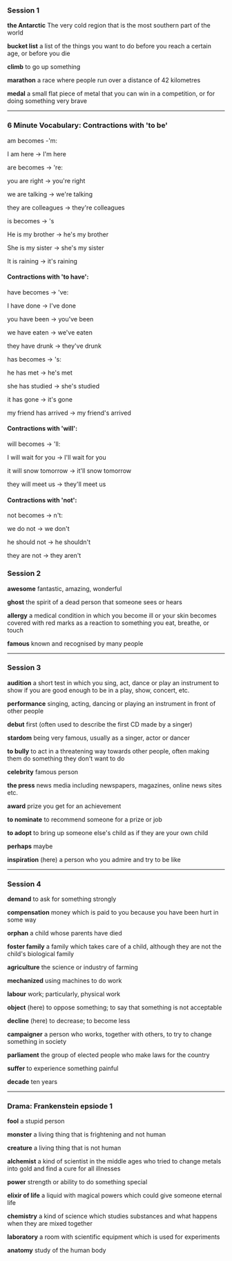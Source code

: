 ### Session 1

**the Antarctic**
The very cold region that is the most southern part of the world

**bucket list**
a list of the things you want to do before you reach a certain age, or before you die

**climb**
to go up something

**marathon**
a race where people run over a distance of 42 kilometres

**medal**
a small flat piece of metal that you can win in a competition, or for doing something very brave

---
### 6 Minute Vocabulary: Contractions with 'to be'

am becomes -'m:

I am here → I'm here

are becomes → 're:

you are right → you're right

we are talking → we're talking

they are colleagues → they're colleagues

is becomes → 's

He is my brother → he's my brother

She is my sister → she's my sister

It is raining → it's raining

#### Contractions with 'to have':

have becomes → 've:

I have done → I've done

you have been → you've been

we have eaten → we've eaten

they have drunk → they've drunk

has becomes → 's:

he has met → he's met

she has studied → she's studied

it has gone → it's gone

my friend has arrived → my friend's arrived

#### Contractions with 'will':

will becomes → 'll:

I will wait for you → I'll wait for you

it will snow tomorrow → it'll snow tomorrow

they will meet us → they'll meet us

#### Contractions with 'not':

not becomes → n't:

we do not → we don't

he should not → he shouldn't

they are not → they aren't 

### Session 2

**awesome**
fantastic, amazing, wonderful

**ghost**
the spirit of a dead person that someone sees or hears

**allergy**
a medical condition in which you become ill or your skin becomes covered with red marks as a reaction to something you eat, breathe, or touch

**famous**
known and recognised by many people

---
### Session 3

**audition**
a short test in which you sing, act, dance or play an instrument to show if you are good enough to be in a play, show, concert, etc.

**performance**
singing, acting, dancing or playing an instrument in front of other people

**debut**
first (often used to describe the first CD made by a singer)

**stardom**
being very famous, usually as a singer, actor or dancer

**to bully**
to act in a threatening way towards other people, often making them do something they don't want to do

**celebrity**
famous person

**the press**
news media including newspapers, magazines, online news sites etc.

**award**
prize you get for an achievement

**to nominate**
to recommend someone for a prize or job

**to adopt**
to bring up someone else's child as if they are your own child

**perhaps**
maybe

**inspiration**
(here) a person who you admire and try to be like

---
### Session 4

**demand**
to ask for something strongly

**compensation**
money which is paid to you because you have been hurt in some way

**orphan**
a child whose parents have died

**foster family**
a family which takes care of a child, although they are not the child's biological family

**agriculture**
the science or industry of farming

**mechanized**
using machines to do work

**labour**
work; particularly, physical work

**object**
(here) to oppose something; to say that something is not acceptable

**decline**
(here) to decrease; to become less

**campaigner**
a person who works, together with others, to try to change something in society

**parliament**
the group of elected people who make laws for the country

**suffer**
to experience something painful

**decade**
ten years

---
### Drama: Frankenstein epsiode 1

**fool**
a stupid person

**monster**
a living thing that is frightening and not human

**creature**
a living thing that is not human

**alchemist**
a kind of scientist in the middle ages who tried to change metals into gold and find a cure for all illnesses

**power**
strength or ability to do something special

**elixir of life**
a liquid with magical powers which could give someone eternal life

**chemistry**
a kind of science which studies substances and what happens when they are mixed together

**laboratory**
a room with scientific equipment which is used for experiments

**anatomy**
study of the human body